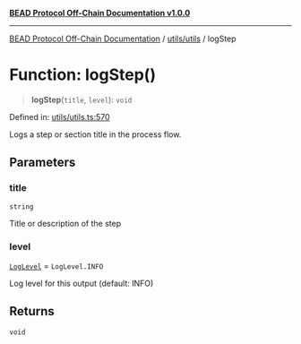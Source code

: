 [**BEAD Protocol Off-Chain Documentation v1.0.0**](../../../README.md)

***

[BEAD Protocol Off-Chain Documentation](../../../modules.md) / [utils/utils](../README.md) / logStep

# Function: logStep()

> **logStep**(`title`, `level`): `void`

Defined in: [utils/utils.ts:570](https://github.com/cmorgado/Bead-Cardano/blob/24017eb600ede1b71f111ffff6b54d88eb612b06/Aiken/bead/off-chain/utils/utils.ts#L570)

Logs a step or section title in the process flow.

## Parameters

### title

`string`

Title or description of the step

### level

[`LogLevel`](../enumerations/LogLevel.md) = `LogLevel.INFO`

Log level for this output (default: INFO)

## Returns

`void`
